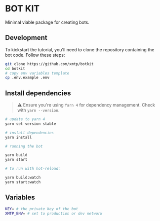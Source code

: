 # BOT KIT

Minimal viable package for creating bots.

## Development

To kickstart the tutorial, you'll need to clone the repository containing the bot code. Follow these steps:

```bash
git clone https://github.com/xmtp/botkit
cd botkit
# copy env variables template
cp .env.example .env
```

## Install dependencies

> ⚠️ Ensure you're using `Yarn 4` for dependency management. Check with `yarn --version`.

```bash
# update to yarn 4
yarn set version stable

# install dependencies
yarn install

# running the bot

yarn build
yarn start

# to run with hot-reload:

yarn build:watch
yarn start:watch
```

## Variables

```bash
KEY= # the private key of the bot
XMTP_ENV= # set to production or dev network
```
